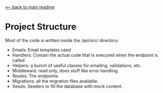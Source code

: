 [<-- back to main readme ](./README.md)

# Project Structure

Most of the code is written inside the /api/src/ directory:

- Emails: Email templates used
- Handlers: Contain the actual code that is execured when the endpoint is called
- Helpers: a bunch of useful classes for emailing, validations, etc.
- Middleware: read only, does stuff like error handling.
- Routes: The endpoints.
- Migrations: all the migration files available.
- Seeds: Seeders to fill the database with mock content.



